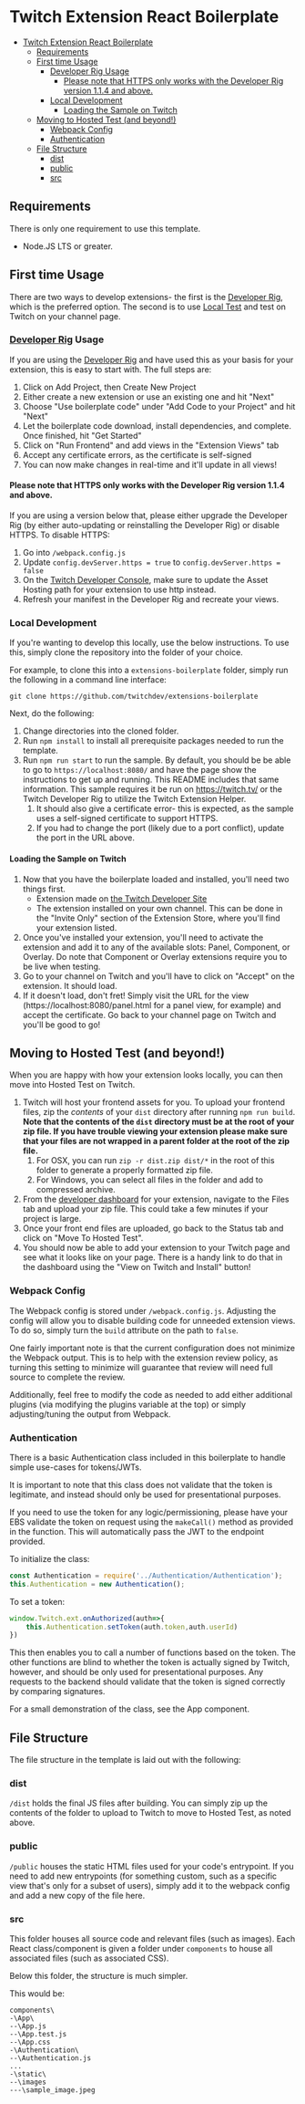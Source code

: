 # Twitch Extension React Boilerplate
- [Twitch Extension React Boilerplate](#twitch-extension-react-boilerplate)
  - [Requirements](#requirements)
  - [First time Usage](#first-time-usage)
    - [Developer Rig Usage](#developer-rig-usage)
      - [Please note that HTTPS only works with the Developer Rig version 1.1.4 and above.](#please-note-that-https-only-works-with-the-developer-rig-version-114-and-above)
    - [Local Development](#local-development)
      - [Loading the Sample on Twitch](#loading-the-sample-on-twitch)
  - [Moving to Hosted Test (and beyond!)](#moving-to-hosted-test-and-beyond)
    - [Webpack Config](#webpack-config)
    - [Authentication](#authentication)
  - [File Structure](#file-structure)
    - [dist](#dist)
    - [public](#public)
    - [src](#src)

## Requirements

There is only one requirement to use this template. 

* Node.JS LTS or greater. 

## First time Usage

There are two ways to develop extensions- the first is the [Developer Rig](#developer-rig-usage), which is the preferred option. The second is to use [Local Test](#local-development) and test on Twitch on your channel page. 

### [Developer Rig](https://dev.twitch.tv/docs/extensions/rig/) Usage

If you are using the [Developer Rig](https://dev.twitch.tv/docs/extensions/rig/) and have used this as your basis for your extension, this is easy to start with. The full steps are: 

1.  Click on Add Project, then Create New Project
2.  Either create a new extension or use an existing one and hit "Next"
3.  Choose "Use boilerplate code" under "Add Code to your Project" and hit "Next"
4.  Let the boilerplate code download, install dependencies, and complete. Once finished, hit "Get Started"
5.  Click on "Run Frontend" and add views in the "Extension Views" tab
6.  Accept any certificate errors, as the certificate is self-signed
7.  You can now make changes in real-time and it'll update in all views!

#### Please note that HTTPS only works with the Developer Rig version 1.1.4 and above. 

If you are using a version below that, please either upgrade the Developer Rig (by either auto-updating or reinstalling the Developer Rig) or disable HTTPS. To disable HTTPS:

1. Go into `/webpack.config.js`
2. Update `config.devServer.https = true` to `config.devServer.https = false`
3. On the [Twitch Developer Console](https://dev.twitch.tv/console), make sure to update the Asset Hosting path for your extension to use http instead. 
4. Refresh your manifest in the Developer Rig and recreate your views. 

### Local Development

If you're wanting to develop this locally, use the below instructions. 
To use this, simply clone the repository into the folder of your choice. 

For example, to clone this into a `extensions-boilerplate` folder, simply run the following in a command line interface: 
```
git clone https://github.com/twitchdev/extensions-boilerplate
```

Next, do the following: 

1. Change directories into the cloned folder.
2. Run `npm install` to install all prerequisite packages needed to run the template. 
3. Run `npm run start` to run the sample. By default, you should be be able to go to `https://localhost:8080/` and have the page show the instructions to get up and running. This README includes that same information. This sample requires it be run on https://twitch.tv/ or the Twitch Developer Rig to utilize the Twitch Extension Helper.  
   1. It should also give a certificate error- this is expected, as the sample uses a self-signed certificate to support HTTPS. 
   2. If you had to change the port (likely due to a port conflict), update the port in the URL above. 

#### Loading the Sample on Twitch

1.  Now that you have the boilerplate loaded and installed, you'll need two things first.
    *   Extension made on [the Twitch Developer Site](https://dev.twitch.tv/console)
    *   The extension installed on your own channel. This can be done in the "Invite Only" section of the Extension Store, where you'll find your extension listed.
2.  Once you've installed your extension, you'll need to activate the extension and add it to any of the available slots: Panel, Component, or Overlay. Do note that Component or Overlay extensions require you to be live when testing.
3.  Go to your channel on Twitch and you'll have to click on "Accept" on the extension. It should load.
4.  If it doesn't load, don't fret! Simply visit the URL for the view (https://localhost:8080/panel.html for a panel view, for example) and accept the certificate. Go back to your channel page on Twitch and you'll be good to go!

## Moving to Hosted Test (and beyond!)

When you are happy with how your extension looks locally, you can then move into Hosted Test on Twitch. 

1. Twitch will host your frontend assets for you. To upload your frontend files, zip the _contents_ of your `dist` directory after running `npm run build`. **Note that the contents of the `dist` directory must be at the root of your zip file. If you have trouble viewing your extension please make sure that your files are not wrapped in a parent folder at the root of the zip file.**
   1. For OSX, you can run `zip -r dist.zip dist/*` in the root of this folder to generate a properly formatted zip file. 
   2. For Windows, you can select all files in the folder and add to compressed archive. 
2. From the [developer dashboard](https://dev.twitch.tv/console/extensions/) for your extension, navigate to the Files tab and upload your zip file. This could take a few minutes if your project is large.
3. Once your front end files are uploaded, go back to the Status tab and click on "Move To Hosted Test".
4. You should now be able to add your extension to your Twitch page and see what it looks like on your page. There is a handy link to do that in the dashboard using the "View on Twitch and Install" button! 

### Webpack Config

The Webpack config is stored under `/webpack.config.js`. Adjusting the config will allow you to disable building code for unneeded extension views. To do so, simply turn the `build` attribute on the path to `false`. 

One fairly important note is that the current configuration does not minimize the Webpack output. This is to help with the extension review policy, as turning this setting to minimize will guarantee that review will need full source to complete the review. 

Additionally, feel free to modify the code as needed to add either additional plugins (via modifying the plugins variable at the top) or simply adjusting/tuning the output from Webpack. 

### Authentication

There is a basic Authentication class included in this boilerplate to handle simple use-cases for tokens/JWTs. 

It is important to note that this class does not validate that the token is legitimate, and instead should only be used for presentational purposes. 

If you need to use the token for any logic/permissioning, please have your EBS validate the token on request using the `makeCall()` method as provided in the function. This will automatically pass the JWT to the endpoint provided. 

To initialize the class:  

```javascript
const Authentication = require('../Authentication/Authentication');
this.Authentication = new Authentication();
```

To set a token: 

```javascript
window.Twitch.ext.onAuthorized(auth=>{
    this.Authentication.setToken(auth.token,auth.userId)
})
```

This then enables you to call a number of functions based on the token. The other functions are blind to whether the token is actually signed by Twitch, however, and should be only used for presentational purposes. Any requests to the backend should validate that the token is signed correctly by comparing signatures. 

For a small demonstration of the class, see the App component. 

## File Structure

The file structure in the template is laid out with the following: 

### dist

`/dist` holds the final JS files after building. You can simply zip up the contents of the folder to upload to Twitch to move to Hosted Test, as noted above.

### public

`/public` houses the static HTML files used for your code's entrypoint. If you need to add new entrypoints (for something custom, such as a specific view that's only for a subset of users), simply add it to the webpack config and add a new copy of the file here. 

### src

This folder houses all source code and relevant files (such as images). Each React class/component is given a folder under `components` to house all associated files (such as associated CSS).

Below this folder, the structure is much simpler.

This would be: 

```
components\
-\App\
--\App.js
--\App.test.js
--\App.css
-\Authentication\
--\Authentication.js
...
-\static\
--\images
---\sample_image.jpeg
```
